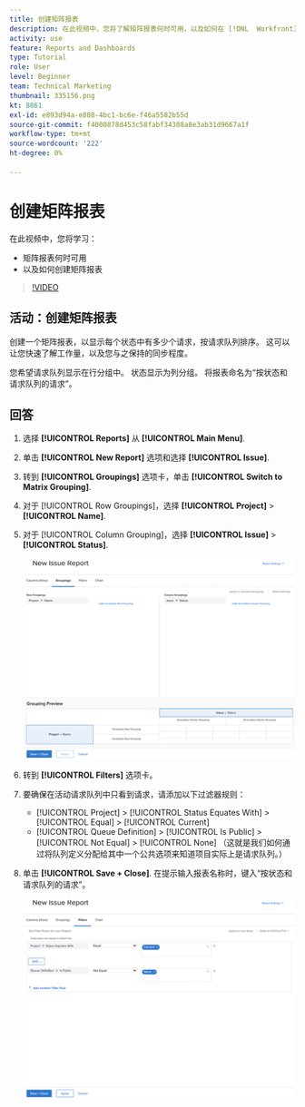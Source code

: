```yaml
---
title: 创建矩阵报表
description: 在此视频中，您将了解矩阵报表何时可用，以及如何在 [!DNL  Workfront].
activity: use
feature: Reports and Dashboards
type: Tutorial
role: User
level: Beginner
team: Technical Marketing
thumbnail: 335156.png
kt: 8861
exl-id: e893d94a-e808-4bc1-bc6e-f46a5582b55d
source-git-commit: f4000878d453c58fabf34308a8e3ab31d9667a1f
workflow-type: tm+mt
source-wordcount: '222'
ht-degree: 0%

---
```


# 创建矩阵报表

在此视频中，您将学习：

* 矩阵报表何时可用
* 以及如何创建矩阵报表

>[!VIDEO](https://video.tv.adobe.com/v/335156/?quality=12)

## 活动：创建矩阵报表

创建一个矩阵报表，以显示每个状态中有多少个请求，按请求队列排序。 这可以让您快速了解工作量，以及您与之保持的同步程度。

您希望请求队列显示在行分组中。 状态显示为列分组。 将报表命名为“按状态和请求队列的请求”。

## 回答

1. 选择 **[!UICONTROL Reports]** 从 **[!UICONTROL Main Menu]**.
1. 单击 **[!UICONTROL New Report]** 选项和选择 **[!UICONTROL Issue]**.
1. 转到 **[!UICONTROL Groupings]** 选项卡，单击 **[!UICONTROL Switch to Matrix Grouping]**.
1. 对于 [!UICONTROL Row Groupings]，选择 **[!UICONTROL Project]** > **[!UICONTROL Name]**.
1. 对于 [!UICONTROL Column Grouping]，选择 **[!UICONTROL Issue]** > **[!UICONTROL Status]**.

   ![用于创建新问题报告分组的屏幕图像](assets/matrix-report-groupings.png)

1. 转到 **[!UICONTROL Filters]** 选项卡。
1. 要确保在活动请求队列中只看到请求，请添加以下过滤器规则：

   * [!UICONTROL Project] > [!UICONTROL Status Equates With] > [!UICONTROL Equal] > [!UICONTROL Current]
   * [!UICONTROL Queue Definition] > [!UICONTROL Is Public] > [!UICONTROL Not Equal] > [!UICONTROL None] （这就是我们如何通过将队列定义分配给其中一个公共选项来知道项目实际上是请求队列。）

1. 单击 **[!UICONTROL Save + Close]**. 在提示输入报表名称时，键入“按状态和请求队列的请求”。

   ![用于创建新问题报表过滤器的屏幕图像](assets/matrix-report-filters.png)

